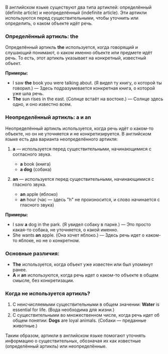 В английском языке существуют два типа артиклей: определённый (definite article) и неопределённый (indefinite article). Эти артикли используются перед существительными, чтобы уточнить или определить, о каком объекте идёт речь.

### Определённый артикль: **the**

Определённый артикль **the** используется, когда говорящий и слушающий понимают, о каком именно объекте или предмете идёт речь. То есть, этот артикль указывает на конкретный, известный объект.

**Примеры:**
- I saw **the** book you were talking about. (Я видел ту книгу, о которой ты говорил.) — Здесь подразумевается конкретная книга, о которой уже шла речь.
- **The** sun rises in the east. (Солнце встаёт на востоке.) — Солнце здесь одно, и оно известно всем.

### Неопределённый артикль: **a** и **an**

Неопределённый артикль используется, когда речь идёт о каком-то объекте, но он не уточняется и не конкретизируется. В английском языке есть два варианта неопределённого артикля:

1. **a** — используется перед существительными, начинающимися с согласного звука.
   - **a** book (книга)
   - **a dog** (собака)

2. **an** — используется перед существительными, начинающимися с гласного звука.
   - **an** apple (яблоко)
   - **an** hour (час — здесь "h" не произносится, и слово начинается с гласного звука)

**Примеры:**
- I saw **a** dog in the park. (Я увидел собаку в парке.) — Это просто какая-то собака, не уточняется, о какой именно.
- She wants **an** apple. (Она хочет яблоко.) — Здесь речь идет о каком-то яблоке, но не о конкретном.

### Основные различия:
- **The** используется, когда объект уже известен или был упомянут ранее.
- **A** и **an** используются, когда речь идет о каком-то объекте в общем смысле, без конкретизации.

### Когда не используется артикль?
1. С неисчисляемыми существительными в общем значении: **Water** is essential for life. (Вода необходима для жизни.)
2. С существительными во множественном числе, когда речь идет об общем понятии: **Dogs** are loyal animals. (Собаки — преданные животные.)

Таким образом, артикли в английском языке помогают уточнять информацию о существительных, обозначая их как известные (определённый артикль) или неопределённые.